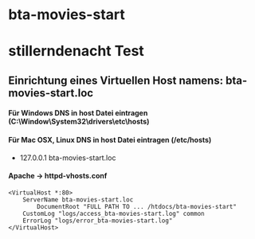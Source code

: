 # bta-movies-start
# stillerndenacht Test
## Einrichtung eines Virtuellen Host namens: bta-movies-start.loc
#### Für Windows DNS in host Datei eintragen (C:\Window\System32\drivers\etc\hosts)
#### Für Mac OSX, Linux DNS in host Datei eintragen (/etc/hosts)
- 127.0.0.1	bta-movies-start.loc

#### Apache -> httpd-vhosts.conf
```
<VirtualHost *:80>
	ServerName bta-movies-start.loc
        DocumentRoot "FULL PATH TO ... /htdocs/bta-movies-start"
	CustomLog "logs/access_bta-movies-start.log" common
	ErrorLog "logs/error_bta-movies-start.log"
</VirtualHost>
```
